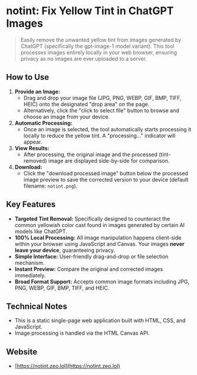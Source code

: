 # notint: Fix Yellow Tint in ChatGPT Images

> Easily remove the unwanted yellow tint from images generated by ChatGPT (specifically the gpt-image-1 model variant). This tool processes images entirely locally in your web browser, ensuring privacy as no images are ever uploaded to a server.

## How to Use

1.  **Provide an Image:**
    - Drag and drop your image file (JPG, PNG, WEBP, GIF, BMP, TIFF, HEIC) onto the designated "drop area" on the page.
    - Alternatively, click the "click to select file" button to browse and choose an image from your device.
2.  **Automatic Processing:**
    - Once an image is selected, the tool automatically starts processing it locally to reduce the yellow tint. A "processing..." indicator will appear.
3.  **View Results:**
    - After processing, the original image and the processed (tint-removed) image are displayed side-by-side for comparison.
4.  **Download:**
    - Click the "download processed image" button below the processed image preview to save the corrected version to your device (default filename: `notint.png`).

## Key Features

- **Targeted Tint Removal:** Specifically designed to counteract the common yellowish color cast found in images generated by certain AI models like ChatGPT.
- **100% Local Processing:** All image manipulation happens client-side within your browser using JavaScript and Canvas. Your images **never leave your device**, guaranteeing privacy.
- **Simple Interface:** User-friendly drag-and-drop or file selection mechanism.
- **Instant Preview:** Compare the original and corrected images immediately.
- **Broad Format Support:** Accepts common image formats including JPG, PNG, WEBP, GIF, BMP, TIFF, and HEIC.

## Technical Notes

- This is a static single-page web application built with HTML, CSS, and JavaScript.
- Image processing is handled via the HTML Canvas API.

## Website

- [https://notint.zeo.lol](https://notint.zeo.lol)
